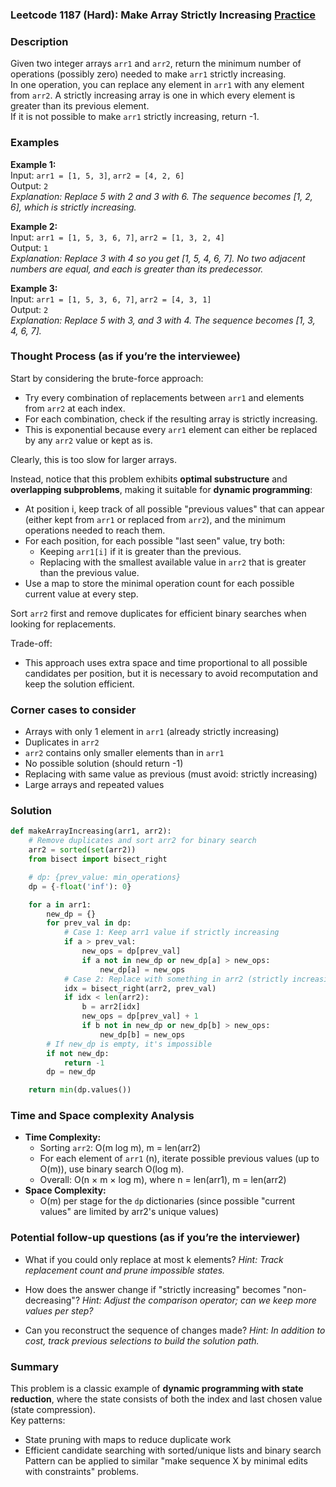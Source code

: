 ### Leetcode 1187 (Hard): Make Array Strictly Increasing [Practice](https://leetcode.com/problems/make-array-strictly-increasing)

### Description  
Given two integer arrays `arr1` and `arr2`, return the minimum number of operations (possibly zero) needed to make `arr1` strictly increasing.  
In one operation, you can replace any element in `arr1` with any element from `arr2`. A strictly increasing array is one in which every element is greater than its previous element.  
If it is not possible to make `arr1` strictly increasing, return -1.

### Examples  

**Example 1:**  
Input: `arr1 = [1, 5, 3]`, `arr2 = [4, 2, 6]`  
Output: `2`  
*Explanation: Replace 5 with 2 and 3 with 6. The sequence becomes [1, 2, 6], which is strictly increasing.*

**Example 2:**  
Input: `arr1 = [1, 5, 3, 6, 7]`, `arr2 = [1, 3, 2, 4]`  
Output: `1`  
*Explanation: Replace 3 with 4 so you get [1, 5, 4, 6, 7]. No two adjacent numbers are equal, and each is greater than its predecessor.*

**Example 3:**  
Input: `arr1 = [1, 5, 3, 6, 7]`, `arr2 = [4, 3, 1]`  
Output: `2`  
*Explanation: Replace 5 with 3, and 3 with 4. The sequence becomes [1, 3, 4, 6, 7].*

### Thought Process (as if you’re the interviewee)  
Start by considering the brute-force approach:  
- Try every combination of replacements between `arr1` and elements from `arr2` at each index.  
- For each combination, check if the resulting array is strictly increasing.
- This is exponential because every `arr1` element can either be replaced by any `arr2` value or kept as is.

Clearly, this is too slow for larger arrays.

Instead, notice that this problem exhibits **optimal substructure** and **overlapping subproblems**, making it suitable for **dynamic programming**:
- At position i, keep track of all possible "previous values" that can appear (either kept from `arr1` or replaced from `arr2`), and the minimum operations needed to reach them.
- For each position, for each possible "last seen" value, try both:
  - Keeping `arr1[i]` if it is greater than the previous.
  - Replacing with the smallest available value in `arr2` that is greater than the previous value.
- Use a map to store the minimal operation count for each possible current value at every step.

Sort `arr2` first and remove duplicates for efficient binary searches when looking for replacements.

Trade-off:  
- This approach uses extra space and time proportional to all possible candidates per position, but it is necessary to avoid recomputation and keep the solution efficient.

### Corner cases to consider  
- Arrays with only 1 element in `arr1` (already strictly increasing)
- Duplicates in `arr2`
- `arr2` contains only smaller elements than in `arr1`
- No possible solution (should return -1)
- Replacing with same value as previous (must avoid: strictly increasing)
- Large arrays and repeated values

### Solution

```python
def makeArrayIncreasing(arr1, arr2):
    # Remove duplicates and sort arr2 for binary search
    arr2 = sorted(set(arr2))
    from bisect import bisect_right

    # dp: {prev_value: min_operations}
    dp = {-float('inf'): 0}

    for a in arr1:
        new_dp = {}
        for prev_val in dp:
            # Case 1: Keep arr1 value if strictly increasing
            if a > prev_val:
                new_ops = dp[prev_val]
                if a not in new_dp or new_dp[a] > new_ops:
                    new_dp[a] = new_ops
            # Case 2: Replace with something in arr2 (strictly increasing)
            idx = bisect_right(arr2, prev_val)
            if idx < len(arr2):
                b = arr2[idx]
                new_ops = dp[prev_val] + 1
                if b not in new_dp or new_dp[b] > new_ops:
                    new_dp[b] = new_ops
        # If new_dp is empty, it's impossible
        if not new_dp:
            return -1
        dp = new_dp

    return min(dp.values())
```

### Time and Space complexity Analysis  

- **Time Complexity:**  
  - Sorting `arr2`: O(m log m), m = len(arr2)
  - For each element of `arr1` (n), iterate possible previous values (up to O(m)), use binary search O(log m).
  - Overall: O(n × m × log m), where n = len(arr1), m = len(arr2)
- **Space Complexity:**  
  - O(m) per stage for the `dp` dictionaries (since possible "current values" are limited by arr2's unique values)

### Potential follow-up questions (as if you’re the interviewer)  

- What if you could only replace at most k elements?
  *Hint: Track replacement count and prune impossible states.*

- How does the answer change if "strictly increasing" becomes "non-decreasing"?
  *Hint: Adjust the comparison operator; can we keep more values per step?*

- Can you reconstruct the sequence of changes made?
  *Hint: In addition to cost, track previous selections to build the solution path.*

### Summary
This problem is a classic example of **dynamic programming with state reduction**, where the state consists of both the index and last chosen value (state compression).  
Key patterns:
- State pruning with maps to reduce duplicate work
- Efficient candidate searching with sorted/unique lists and binary search  
Pattern can be applied to similar "make sequence X by minimal edits with constraints" problems.